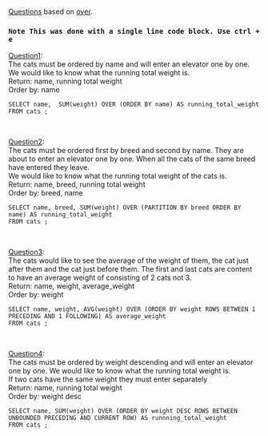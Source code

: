 [Questions](https://www.windowfunctions.com/questions/over/) based on [over](https://docs.microsoft.com/en-us/sql/t-sql/queries/select-over-clause-transact-sql?view=sql-server-ver15).
### `Note This was done with a single line code block. Use ctrl + e`

[Question1](https://www.windowfunctions.com/questions/over/0): \
The cats must be ordered by name and will enter an elevator one by one. We would like to know what the running total weight is.\
Return: name, running total weight\
Order by: name

```
SELECT name,  SUM(weight) OVER (ORDER BY name) AS running_total_weight
FROM cats ;
```

<br>

[Question2](https://www.windowfunctions.com/questions/over/1): \
The cats must be ordered first by breed and second by name. They are about to enter an elevator one by one. When all the cats of the same breed have entered they leave. \
We would like to know what the running total weight of the cats is. \
Return: name, breed, running total weight \
Order by: breed, name

```
SELECT name, breed, SUM(weight) OVER (PARTITION BY breed ORDER BY name) AS running_total_weight
FROM cats ;
```

<br>

[Question3](https://www.windowfunctions.com/questions/over/2): \
The cats would like to see the average of the weight of them, the cat just after them and the cat just before them.
The first and last cats are content to have an average weight of consisting of 2 cats not 3. \
Return: name, weight, average_weight \
Order by: weight

```
SELECT name, weight, AVG(weight) OVER (ORDER BY weight ROWS BETWEEN 1 PRECEDING AND 1 FOLLOWING) AS average_weight
FROM cats ;
```

<br>

[Question4](https://www.windowfunctions.com/questions/over/3): \
The cats must be ordered by weight descending and will enter an elevator one by one. We would like to know what the running total weight is. \
If two cats have the same weight they must enter separately\
Return: name, running total weight \
Order by: weight desc

```
SELECT name, SUM(weight) OVER (ORDER BY weight DESC ROWS BETWEEN UNBOUNDED PRECEDING AND CURRENT ROW) AS runnning_total_weight
FROM cats ;
```

